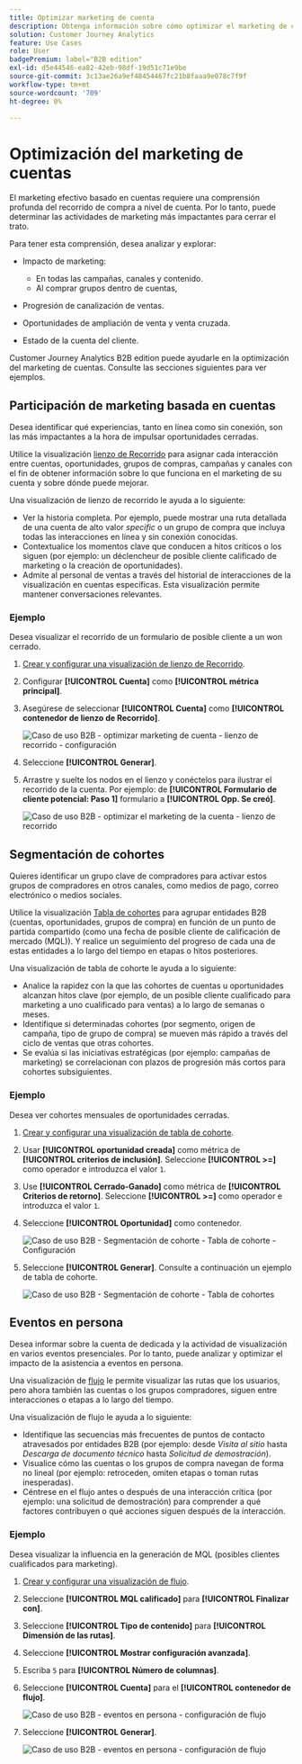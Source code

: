 ```yaml
---
title: Optimizar marketing de cuenta
description: Obtenga información sobre cómo optimizar el marketing de cuentas con Customer Journey Analytics B2B edition.
solution: Customer Journey Analytics
feature: Use Cases
role: User
badgePremium: label="B2B edition"
exl-id: d5e44546-ea82-42eb-98df-19d51c71e9be
source-git-commit: 3c13ae26a9ef48454467fc21b8faaa9e078c7f9f
workflow-type: tm+mt
source-wordcount: '709'
ht-degree: 0%

---
```


# Optimización del marketing de cuentas

El marketing efectivo basado en cuentas requiere una comprensión profunda del recorrido de compra a nivel de cuenta. Por lo tanto, puede determinar las actividades de marketing más impactantes para cerrar el trato.

Para tener esta comprensión, desea analizar y explorar:

* Impacto de marketing:

   * En todas las campañas, canales y contenido.
   * Al comprar grupos dentro de cuentas,

* Progresión de canalización de ventas.
* Oportunidades de ampliación de venta y venta cruzada.
* Estado de la cuenta del cliente.


Customer Journey Analytics B2B edition puede ayudarle en la optimización del marketing de cuentas. Consulte las secciones siguientes para ver ejemplos.


## Participación de marketing basada en cuentas

Desea identificar qué experiencias, tanto en línea como sin conexión, son las más impactantes a la hora de impulsar oportunidades cerradas.

Utilice la visualización [lienzo de Recorrido](/help/analysis-workspace/visualizations/journey-canvas/journey-canvas.md) para asignar cada interacción entre cuentas, oportunidades, grupos de compras, campañas y canales con el fin de obtener información sobre lo que funciona en el marketing de su cuenta y sobre dónde puede mejorar.

Una visualización de lienzo de recorrido le ayuda a lo siguiente:

* Ver la historia completa. Por ejemplo, puede mostrar una ruta detallada de una cuenta de alto valor *specific* o un grupo de compra que incluya todas las interacciones en línea y sin conexión conocidas.
* Contextualice los momentos clave que conducen a hitos críticos o los siguen (por ejemplo: un déclencheur de posible cliente calificado de marketing o la creación de oportunidades).
* Admite al personal de ventas a través del historial de interacciones de la visualización en cuentas específicas. Esta visualización permite mantener conversaciones relevantes.

### Ejemplo

Desea visualizar el recorrido de un formulario de posible cliente a un won cerrado.

1. [Crear y configurar una visualización de lienzo de Recorrido](/help/analysis-workspace/visualizations/journey-canvas/configure-journey-canvas.md).
1. Configurar **[!UICONTROL Cuenta]** como **[!UICONTROL métrica principal]**.
1. Asegúrese de seleccionar **[!UICONTROL Cuenta]** como **[!UICONTROL contenedor de lienzo de Recorrido]**.

   ![Caso de uso B2B - optimizar marketing de cuenta - lienzo de recorrido - configuración](assets/b2b-uc-optimize-marketing-journey-canvas-config.png)

1. Seleccione **[!UICONTROL Generar]**.
1. Arrastre y suelte los nodos en el lienzo y conéctelos para ilustrar el recorrido de la cuenta. Por ejemplo: de **[!UICONTROL Formulario de cliente potencial: Paso 1]** formulario a **[!UICONTROL Opp. Se creó]**.

   ![Caso de uso B2B - optimizar el marketing de la cuenta - lienzo de recorrido](assets/b2b-uc-optimize-marketing-journey-canvas.png)


## Segmentación de cohortes

Quieres identificar un grupo clave de compradores para activar estos grupos de compradores en otros canales, como medios de pago, correo electrónico o medios sociales.

Utilice la visualización [Tabla de cohortes](/help/analysis-workspace/visualizations/cohort-table/cohort-analysis.md) para agrupar entidades B2B (cuentas, oportunidades, grupos de compra) en función de un punto de partida compartido (como una fecha de posible cliente de calificación de mercado (MQL)). Y realice un seguimiento del progreso de cada una de estas entidades a lo largo del tiempo en etapas o hitos posteriores.

Una visualización de tabla de cohorte le ayuda a lo siguiente:

* Analice la rapidez con la que las cohortes de cuentas u oportunidades alcanzan hitos clave (por ejemplo, de un posible cliente cualificado para marketing a uno cualificado para ventas) a lo largo de semanas o meses.
* Identifique si determinadas cohortes (por segmento, origen de campaña, tipo de grupo de compra) se mueven más rápido a través del ciclo de ventas que otras cohortes.
* Se evalúa si las iniciativas estratégicas (por ejemplo: campañas de marketing) se correlacionan con plazos de progresión más cortos para cohortes subsiguientes.

### Ejemplo

Desea ver cohortes mensuales de oportunidades cerradas.

1. [Crear y configurar una visualización de tabla de cohorte](/help/analysis-workspace/visualizations/cohort-table/t-cohort.md).
1. Usar **[!UICONTROL oportunidad creada]** como métrica de **[!UICONTROL criterios de inclusión]**. Seleccione **[!UICONTROL >=]** como operador e introduzca el valor `1`.
1. Use **[!UICONTROL Cerrado-Ganado]** como métrica de **[!UICONTROL Criterios de retorno]**. Seleccione **[!UICONTROL >=]** como operador e introduzca el valor `1`.
1. Seleccione **[!UICONTROL Oportunidad]** como contenedor.

   ![Caso de uso B2B - Segmentación de cohorte - Tabla de cohorte - Configuración](assets/b2b-uc-optimize-marketing-cohort-table-config.png)

1. Seleccione **[!UICONTROL Generar]**. Consulte a continuación un ejemplo de tabla de cohorte.

   ![Caso de uso B2B - Segmentación de cohorte - Tabla de cohortes](assets/b2b-uc-optimize-marketing-cohort-table.png)


## Eventos en persona

Desea informar sobre la cuenta de dedicada y la actividad de visualización en varios eventos presenciales. Por lo tanto, puede analizar y optimizar el impacto de la asistencia a eventos en persona.

Una visualización de [flujo](/help/analysis-workspace/visualizations/c-flow/flow.md) le permite visualizar las rutas que los usuarios, pero ahora también las cuentas o los grupos compradores, siguen entre interacciones o etapas a lo largo del tiempo.

Una visualización de flujo le ayuda a lo siguiente:

* Identifique las secuencias más frecuentes de puntos de contacto atravesados por entidades B2B (por ejemplo: desde *Visita al sitio* hasta *Descarga de documento técnico* hasta *Solicitud de demostración*).
* Visualice cómo las cuentas o los grupos de compra navegan de forma no lineal (por ejemplo: retroceden, omiten etapas o toman rutas inesperadas).
* Céntrese en el flujo antes o después de una interacción crítica (por ejemplo: una solicitud de demostración) para comprender a qué factores contribuyen o qué acciones siguen después de la interacción.

### Ejemplo

Desea visualizar la influencia en la generación de MQL (posibles clientes cualificados para marketing).

1. [Crear y configurar una visualización de flujo](/help/analysis-workspace/visualizations/c-flow/create-flow.md).
1. Seleccione **[!UICONTROL MQL calificado]** para **[!UICONTROL Finalizar con]**.
1. Seleccione **[!UICONTROL Tipo de contenido]** para **[!UICONTROL Dimensión de las rutas]**.
1. Seleccione **[!UICONTROL Mostrar configuración avanzada]**.
1. Escriba `5` para **[!UICONTROL Número de columnas]**.
1. Seleccione **[!UICONTROL Cuenta]** para el **[!UICONTROL contenedor de flujo]**.

   ![Caso de uso B2B - eventos en persona - configuración de flujo](assets/b2b-uc-optimize-marketing-flow-config.png)

1. Seleccione **[!UICONTROL Generar]**.

   ![Caso de uso B2B - eventos en persona - configuración de flujo](assets/b2b-uc-optimize-marketing-flow.png)
